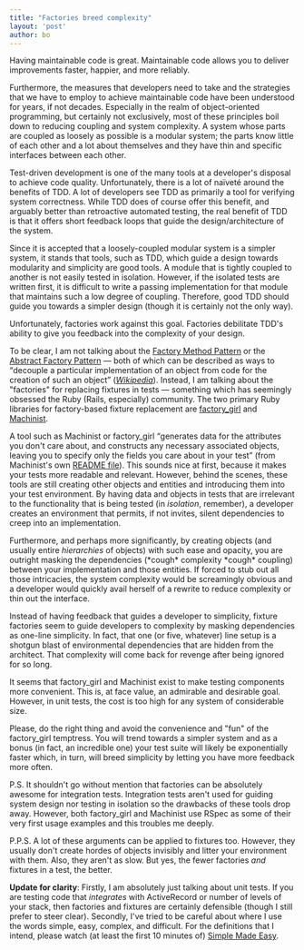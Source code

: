 ```yaml
---
title: "Factories breed complexity"
layout: 'post'
author: bo
---
```


Having maintainable code is great. Maintainable code allows you to deliver improvements faster, happier, and more reliably. 

Furthermore, the measures that developers need to take and the strategies that we have to employ to achieve maintainable code have been understood for years, if not decades. Especially in the realm of object-oriented programming, but certainly not exclusively, most of these principles boil down to reducing coupling and system complexity. A system whose parts are coupled as loosely as possible is a modular system; the parts know little of each other and a lot about themselves and they have thin and specific interfaces between each other.

Test-driven development is one of the many tools at a developer's disposal to achieve code quality. Unfortunately, there is a lot of naïveté around the benefits of TDD. A lot of developers see TDD as primarily a tool for verifying system correctness. While TDD does of course offer this benefit, and arguably better than retroactive automated testing, the real benefit of TDD is that it offers short feedback loops that guide the design/architecture of the system.

Since it is accepted that a loosely-coupled modular system is a simpler system, it stands that tools, such as TDD, which guide a design towards modularity and simplicity are good tools. A module that is tightly coupled to another is not easily tested in isolation. However, if the isolated tests are written first, it is difficult to write a passing implementation for that module that maintains such a low degree of coupling. Therefore, good TDD should guide you towards a simpler design (though it is certainly not the only way).

Unfortunately, factories work against this goal. Factories debilitate TDD's ability to give you feedback into the complexity of your design.

To be clear, I am not talking about the [Factory Method Pattern](http://en.wikipedia.org/wiki/Factory_method_pattern)
or the [Abstract Factory Pattern](http://en.wikipedia.org/wiki/Abstract_factory_pattern) — both of which can be described
as ways to <q src="http://en.wikipedia.org/wiki/Object_creation#Creating_objects">decouple a particular implementation
of an object from code for the creation of such an object</q> (<cite>[Wikipedia](http://en.wikipedia.org/wiki/Object_creation#Creating_objects)</cite>). Instead, I am talking about the "factories" for replacing fixtures in tests — something which has seemingly obsessed the Ruby (Rails, especially) community. The two primary Ruby libraries for factory-based fixture replacement are [factory_girl](https://github.com/thoughtbot/factory_girl) and [Machinist](https://github.com/notahat/machinist).

A tool such as Machinist or factory_girl <q>generates data for the attributes you don't care about, and constructs any necessary associated objects, leaving you to specify only the fields you care about in your test</q> (from Machinist's own [README file](https://github.com/notahat/machinist/blob/master/README.markdown)). This sounds nice at first, because it makes your tests more readable and relevant. However, behind the scenes, these tools are still creating other objects and entities and introducing them into your test environment. By having data and objects in tests that are irrelevant to the functionality that is being tested (in *isolation*, remember), a developer creates an environment that permits, if not invites, silent dependencies to creep into an implementation.

Furthermore, and perhaps more significantly, by creating objects (and usually entire *hierarchies* of objects) with such ease and opacity, you are outright masking the dependencies (\*cough* complexity \*cough* coupling) between your implementation and those entities. If forced to stub out all those intricacies, the system complexity would be screamingly obvious and a developer would quickly avail herself of a rewrite to reduce complexity or thin out the interface. 

Instead of having feedback that guides a developer to simplicity, fixture factories seem to guide developers to complexity by masking dependencies as one-line simplicity. In fact, that one (or five, whatever) line setup is a shotgun blast of environmental dependencies that are hidden from the architect. That complexity will come back for revenge after being ignored for so long.

It seems that factory_girl and Machinist exist to make testing components more convenient. This is, at face value, an admirable and desirable goal. However, in unit tests, the cost is too high for any system of considerable size. 

Please, do the right thing and avoid the convenience and "fun" of the factory_girl temptress. You will trend towards a simpler system and as a bonus (in fact, an incredible one) your test suite will likely be exponentially faster which, in turn, will breed simplicity by letting you have more feedback more often.

P.S. It shouldn't go without mention that factories can be absolutely awesome for integration tests. Integration tests aren't used for guiding system design nor testing in isolation so the drawbacks of these tools drop away. However, both factory_girl and Machinist use RSpec as some of their very first usage examples and this troubles me deeply.

P.P.S. A lot of these arguments can be applied to fixtures too. However, they usually don't create hordes of objects invisibly and litter your environment with them. Also, they aren't as slow. But yes, the fewer factories *and* fixtures in a test, the better.

**Update for clarity**: Firstly, I am absolutely just talking about unit tests. If you are testing code that *integrates* with ActiveRecord or number of levels of your stack, then factories and fixtures are certainly defensible (though I still prefer to steer clear). Secondly, I've tried to be careful about where I use the words simple, easy, complex, and difficult. For the definitions that I intend, please watch (at least the first 10 minutes of) [Simple Made Easy](http://www.infoq.com/presentations/Simple-Made-Easy). 
